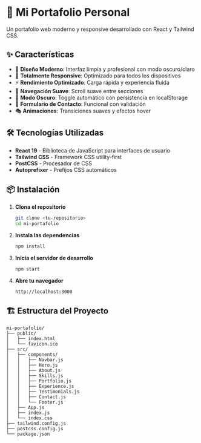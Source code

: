 # 🚀 Mi Portafolio Personal

Un portafolio web moderno y responsive desarrollado con React y Tailwind CSS.

## ✨ Características

- 🎨 **Diseño Moderno**: Interfaz limpia y profesional con modo oscuro/claro
- 📱 **Totalmente Responsive**: Optimizado para todos los dispositivos
- ⚡ **Rendimiento Optimizado**: Carga rápida y experiencia fluida
- 🎯 **Navegación Suave**: Scroll suave entre secciones
- 🌙 **Modo Oscuro**: Toggle automático con persistencia en localStorage
- 📝 **Formulario de Contacto**: Funcional con validación
- 🎭 **Animaciones**: Transiciones suaves y efectos hover

## 🛠️ Tecnologías Utilizadas

- **React 19** - Biblioteca de JavaScript para interfaces de usuario
- **Tailwind CSS** - Framework CSS utility-first
- **PostCSS** - Procesador de CSS
- **Autoprefixer** - Prefijos CSS automáticos

## 📦 Instalación

1. **Clona el repositorio**
   ```bash
   git clone <tu-repositorio>
   cd mi-portafolio
   ```

2. **Instala las dependencias**
   ```bash
   npm install
   ```

3. **Inicia el servidor de desarrollo**
   ```bash
   npm start
   ```

4. **Abre tu navegador**
   ```
   http://localhost:3000
   ```

## 🏗️ Estructura del Proyecto

```
mi-portafolio/
├── public/
│   ├── index.html
│   └── favicon.ico
├── src/
│   ├── components/
│   │   ├── Navbar.js
│   │   ├── Hero.js
│   │   ├── About.js
│   │   ├── Skills.js
│   │   ├── Portfolio.js
│   │   ├── Experience.js
│   │   ├── Testimonials.js
│   │   ├── Contact.js
│   │   └── Footer.js
│   ├── App.js
│   ├── index.js
│   └── index.css
├── tailwind.config.js
├── postcss.config.js
└── package.json
```


